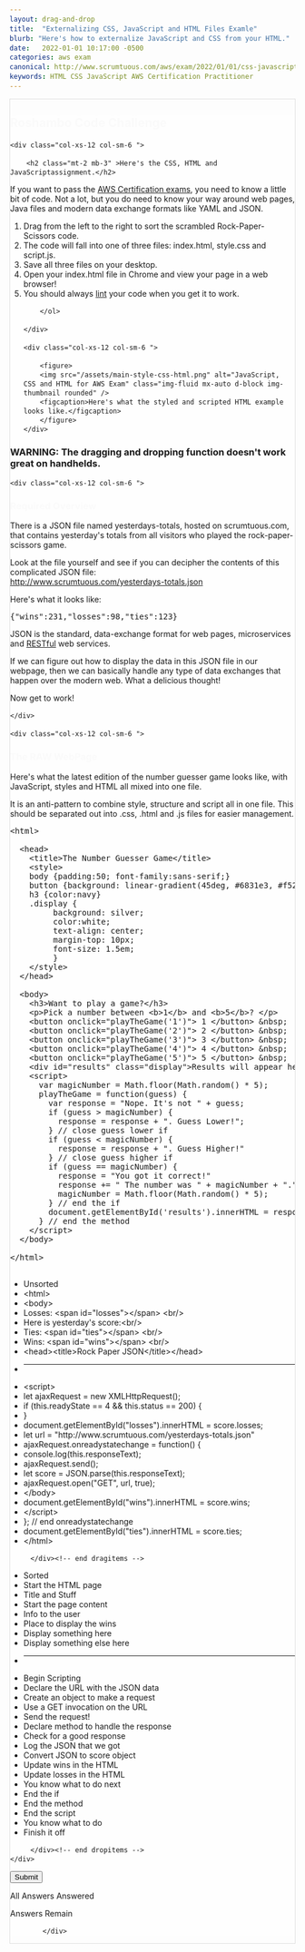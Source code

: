 ```yaml
---
layout: drag-and-drop
title:  "Externalizing CSS, JavaScript and HTML Files Examle"
blurb: "Here's how to externalize JavaScript and CSS from your HTML."
date:   2022-01-01 10:17:00 -0500
categories: aws exam
canonical: http://www.scrumtuous.com/aws/exam/2022/01/01/css-javascript-html-files.html
keywords: HTML CSS JavaScript AWS Certification Practitioner
---
```

	
			
<div style="border: 1px solid #DEDEDE;" class="main col col-12 col-sm-12  col-md-12 col-lg-12 order-1 order-sm-1 order-lg-1 mb-3 mt-3">


<div class="quiz-wrapper mt-3 mb-3" style="background: #FEFEFE;">
<h2 style="color:#FAFAFA"><span class="section-title" >Roshambo Code Challenge</span></h2>




<div class="row mt-3 mb-3">

	<div class="col-xs-12 col-sm-6 ">

		<h2 class="mt-2 mb-3" >Here's the CSS, HTML and JavaScriptassignment.</h2>
<p class="mb-3 bt-4">If you want to pass the <a href="https://aws.amazon.com/certification/">AWS Certification exams</a>, you need to know a little bit of code. Not a lot, but you do need to know your way around web pages, Java files and modern data exchange formats like YAML and JSON.</p>
		<ol class="section-ol">
		<li class="section-li"><i class="lni lni-checkmark"></i>Drag from the left to the right to sort the scrambled Rock-Paper-Scissors code.</li>
		<li class="section-li"><i class="lni lni-checkmark"></i>The code will fall into one of three files: index.html, style.css and script.js.</li>
		<li class="section-li"><i class="lni lni-checkmark"></i>Save all three files on your desktop.</li>
		<li class="section-li"><i class="lni lni-checkmark"></i>Open your index.html file in Chrome and view your page in a web browser!</li>
<li class="section-li"><i class="lni lni-checkmark"></i>You should always <a href="https://html-lint.com/">lint</a> your code when you get it to work.</li>
		
		</ol>	

	</div>

	<div class="col-xs-12 col-sm-6 ">

		<figure>
		<img src="/assets/main-style-css-html.png" alt="JavaScript, CSS and HTML for AWS Exam" class="img-fluid mx-auto d-block img-thumbnail rounded" />
		<figcaption>Here's what the styled and scripted HTML example looks like.</figcaption>
		</figure>
	</div>


</div>




<h3>WARNING: The dragging and dropping function doesn't work great on handhelds.</h3>
    <div class="row mt-3 mb-3">

<div class="row mt-3 mb-3">

	<div class="col-xs-12 col-sm-6 ">
	
<h3 style="color:#FAFAFA" class="mt-2 mb-3"><span class="section-title" >Required Overview</span></h3>
<p class="mt-2 mb-3">There is a JSON file named yesterdays-totals, hosted on scrumtuous.com, that contains yesterday's totals from all visitors who played the rock-paper-scissors game. </p>
<p class="mt-2 mb-3">Look at the file yourself and see if you can decipher the contents of this complicated JSON file:<br/>
<a href="http://www.scrumtuous.com/yesterdays-totals.json">http://www.scrumtuous.com/yesterdays-totals.json</a>
</p >
<p class="mt-2 mb-3">Here's what it looks like:</p>
<pre class="mt-2 mb-3">{"wins":231,"losses":98,"ties":123}</pre>
<p class="mt-2 mb-3">JSON is the standard, data-exchange format for web pages, microservices and <a href="http://keepingscore-env.eba-x3qfnfiz.ca-central-1.elasticbeanstalk.com/score/">RESTful</a> web services.</p>
<p class="mt-2 mb-3">If we can figure out how to display the data in this JSON file in our webpage, then we can basically handle any type of data exchanges that happen over the modern web. What a delicious thought!</p>
<p class="mt-2 mb-3">Now get to work!</p>

	</div>

	<div class="col-xs-12 col-sm-6 ">
<h3 style="color:#FAFAFA" class="mt-2 mb-3"><span class="section-title" >The RAW WebPage</span></h3>
<p>Here's what the latest edition of the number guesser game looks like, with JavaScript, styles and HTML all mixed into one file.</p>
<p>It is an anti-pattern to combine style, structure and script all in one file. This should be separated out into .css, .html and .js files for easier management.</p>

<pre>
&lt;html&gt;

  &lt;head&gt;
    &lt;title&gt;The Number Guesser Game&lt;/title&gt;
	&lt;style&gt;
	body {padding:50; font-family:sans-serif;}
	button {background: linear-gradient(45deg, #6831e3, #f528cb);}
	h3 {color:navy}
	.display {
         background: silver;
		 color:white;
         text-align: center;
		 margin-top: 10px;
		 font-size: 1.5em; 
         }
	&lt;/style&gt;
  &lt;/head&gt;

  &lt;body&gt;
    &lt;h3&gt;Want to play a game?&lt;/h3&gt;
    &lt;p&gt;Pick a number between &lt;b&gt;1&lt;/b&gt; and &lt;b&gt;5&lt;/b&gt;? &lt;/p&gt;
    &lt;button onclick=&quot;playTheGame(&#39;1&#39;)&quot;&gt; 1 &lt;/button&gt; &amp;nbsp;
    &lt;button onclick=&quot;playTheGame(&#39;2&#39;)&quot;&gt; 2 &lt;/button&gt; &amp;nbsp;
    &lt;button onclick=&quot;playTheGame(&#39;3&#39;)&quot;&gt; 3 &lt;/button&gt; &amp;nbsp;
    &lt;button onclick=&quot;playTheGame(&#39;4&#39;)&quot;&gt; 4 &lt;/button&gt; &amp;nbsp;
    &lt;button onclick=&quot;playTheGame(&#39;5&#39;)&quot;&gt; 5 &lt;/button&gt; &amp;nbsp;
    &lt;div id=&quot;results&quot; class=&quot;display&quot;&gt;Results will appear here.&lt;/div&gt;
    &lt;script&gt;
      var magicNumber = Math.floor(Math.random() * 5);
      playTheGame = function(guess) {
        var response = &quot;Nope. It&#39;s not &quot; + guess;
        if (guess &gt; magicNumber) {
          response = response + &quot;. Guess Lower!&quot;;
        } // close guess lower if
        if (guess &lt; magicNumber) {
          response = response + &quot;. Guess Higher!&quot;
        } // close guess higher if
        if (guess == magicNumber) {
          response = &quot;You got it correct!&quot;
          response += &quot; The number was &quot; + magicNumber + &quot;.&quot;;
          magicNumber = Math.floor(Math.random() * 5);
        } // end the if
        document.getElementById(&#39;results&#39;).innerHTML = response;
      } // end the method
    &lt;/script&gt;
  &lt;/body&gt;

&lt;/html&gt;

</pre>



</div>

</div>


<div class="col-xs-12 col-sm-6  dragitems">
		 
<div class="unsorted w-100">
	 
<ul class="options w-100 p-3">
<li class="title title-sorted">Unsorted</li>




<li class="option" data-target="1"><span class="option-data"> &lt;html&gt; </span></li>

<li class="option" data-target="3"><span class="option-data"> &lt;body&gt;  </span></li>
<li class="option" data-target="6"><span class="option-data"> Losses: &lt;span id=&quot;losses&quot;&gt;&lt;/span&gt; &lt;br/&gt; </span></li>
<li class="option" data-target="4"><span class="option-data"> Here is yesterday&#39;s score:&lt;br/&gt; </span></li>
<li class="option" data-target="7"><span class="option-data"> Ties:   &lt;span id=&quot;ties&quot;&gt;&lt;/span&gt; &lt;br/&gt; </span></li>
<li class="option" data-target="5"><span class="option-data"> Wins:   &lt;span id=&quot;wins&quot;&gt;&lt;/span&gt; &lt;br/&gt; </span></li>
<li class="option" data-target="2"><span class="option-data"> &lt;head&gt;&lt;title&gt;Rock Paper JSON&lt;/title&gt;&lt;/head&gt; </span></li>





<li><hr/></li>

<li class="option" data-target="8"><span class="option-data"> &lt;script&gt; </span></li>

<li class="option" data-target="10"><span class="option-data"> let ajaxRequest = new XMLHttpRequest(); </span></li>

<li class="option" data-target="14"><span class="option-data">     if (this.readyState == 4 &amp;&amp; this.status == 200) { </span></li>
<li class="option" data-target="20"><span class="option-data"> }  </span></li>
<li class="option" data-target="18"><span class="option-data"> document.getElementById(&quot;losses&quot;).innerHTML = score.losses; </span></li>
<li class="option" data-target="9"><span class="option-data"> let url = &quot;http://www.scrumtuous.com/yesterdays-totals.json&quot; </span></li>
<li class="option" data-target="13"><span class="option-data"> ajaxRequest.onreadystatechange = function() { </span></li>
<li class="option" data-target="15"><span class="option-data"> 		console.log(this.responseText); </span></li>
<li class="option" data-target="12"><span class="option-data"> ajaxRequest.send(); </span></li>


<li class="option" data-target="16"><span class="option-data">         let score = JSON.parse(this.responseText); </span></li>

<li class="option" data-target="11"><span class="option-data"> ajaxRequest.open(&quot;GET&quot;, url, true); </span></li>
<li class="option" data-target="23"><span class="option-data"> &lt;/body&gt; </span></li>
<li class="option" data-target="17"><span class="option-data"> document.getElementById(&quot;wins&quot;).innerHTML = score.wins; </span></li>




<li class="option" data-target="22"><span class="option-data"> &lt;/script&gt; </span></li>
<li class="option" data-target="21"><span class="option-data"> }; // end onreadystatechange </span></li>
<li class="option" data-target="19"><span class="option-data"> document.getElementById(&quot;ties&quot;).innerHTML = score.ties; </span></li>
<li class="option" data-target="24"><span class="option-data"> &lt;/html&gt; </span></li>

</ul>


</div>		 
		 
		 </div><!-- end dragitems -->

<div class="col-xs-12 col-sm-6  border-solid border-green dropitems">
		 
<div class="answers w-100">
  

<ul class="options w-100 p-3">
<li class="title title-sorted">Sorted</li>
<li class="sink"><span class="target w-100" data-accept="1">Start the HTML page</span></li>
<li class="sink"><span class="target w-100" data-accept="2">Title and Stuff</span></li>
<li class="sink"><span class="target w-100" data-accept="3">Start the page content</span></li>
<li class="sink"><span class="target w-100" data-accept="4">Info to the user</span></li>
<li class="sink"><span class="target w-100" data-accept="5">Place to display the wins</span></li>
<li class="sink"><span class="target w-100" data-accept="6">Display something here</span></li>
<li class="sink"><span class="target w-100" data-accept="7">Display something else here</span></li>
<li><hr/></li>
<li class="sink"><span class="target w-100" data-accept="8">Begin Scripting</span></li>
<li class="sink"><span class="target w-100" data-accept="9">Declare the URL with the JSON data</span></li>
<li class="sink"><span class="target w-100" data-accept="10">Create an object to make a request</span></li>
<li class="sink"><span class="target w-100" data-accept="11">Use a GET invocation on the URL</span></li>
<li class="sink"><span class="target w-100" data-accept="12">Send the request!</span></li>
<li class="sink"><span class="target w-100" data-accept="13">Declare method to handle the response</span></li>
<li class="sink"><span class="target w-100" data-accept="14">Check for a good response</span></li>
<li class="sink"><span class="target w-100" data-accept="15">Log the JSON that we got</span></li>
<li class="sink"><span class="target w-100" data-accept="16">Convert JSON to score object</span></li>
<li class="sink"><span class="target w-100" data-accept="17">Update wins in the HTML</span></li>
<li class="sink"><span class="target w-100" data-accept="18">Update losses in the HTML</span></li>
<li class="sink"><span class="target w-100" data-accept="19">You know what to do next</span></li>


<li class="sink"><span class="target w-100" data-accept="20">End the if</span></li>
<li class="sink"><span class="target w-100" data-accept="21">End the method</span></li>
<li class="sink"><span class="target w-100" data-accept="22">End the script</span></li>
<li class="sink"><span class="target w-100" data-accept="23">You know what to do</span></li>
<li class="sink"><span class="target w-100" data-accept="24">Finish it off</span></li>



</ul>

</div>
		 
		 </div><!-- end dropitems -->
    </div>	
	
	
	


 <button type="submit" value="submit">Submit</button>
 <div class="lightbox-bg"></div>
 <div class="status confirm">
   <p>All Answers Answered</p>
 </div>
 <div class="status deny">
   <p>Answers Remain</p>
 </div>
</div>






            </div>

